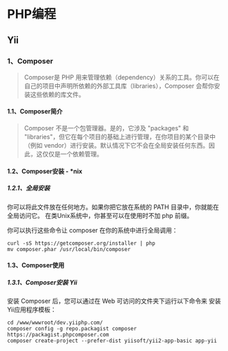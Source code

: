 # PHP编程
## Yii

### 1、Composer
> Composer是 PHP 用来管理依赖（dependency）关系的工具。你可以在自己的项目中声明所依赖的外部工具库（libraries），Composer 会帮你安装这些依赖的库文件。  

#### 1.1、Composer简介
> Composer 不是一个包管理器。是的，它涉及 "packages" 和 "libraries"，但它在每个项目的基础上进行管理，在你项目的某个目录中（例如 vendor）进行安装。默认情况下它不会在全局安装任何东西。因此，这仅仅是一个依赖管理。

#### 1.2、Composer安装 - *nix
##### 1.2.1、全局安装
你可以将此文件放在任何地方。如果你把它放在系统的 PATH 目录中，你就能在全局访问它。 在类Unix系统中，你甚至可以在使用时不加 php 前缀。  

你可以执行这些命令让 composer 在你的系统中进行全局调用：  

```
curl -sS https://getcomposer.org/installer | php
mv composer.phar /usr/local/bin/composer
```
#### 1.3、Composer使用
##### 1.3.1、Composer安装 Yii
安装 Composer 后，您可以通过在 Web 可访问的文件夹下运行以下命令来 安装Yii应用程序模板：

```
cd /www/wwwroot/dev.yiiphp.com/
composer config -g repo.packagist composer https://packagist.phpcomposer.com
composer create-project --prefer-dist yiisoft/yii2-app-basic app-yii
```